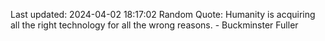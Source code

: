 Last updated: 2024-04-02 18:17:02
Random Quote: Humanity is acquiring all the right technology for all the wrong reasons. - Buckminster Fuller